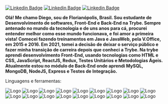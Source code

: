 
<span>[![Linkedin Badge](https://img.shields.io/badge/GitHub-100000?style=for-the-badge&logo=github&logoColor=white&Link=[https://github.com/DiegoCS777])]([https://github.com/DiegoCS777])
[![Linkedin Badge](https://img.shields.io/badge/LinkedIn-0077B5?style=for-the-badge&logo=linkedin&logoColor=white&Link=[linkedin.com/in/diego-correia-da-silva-150243121])]([linkedin.com/in/diego-correia-da-silva-150243121])
[![Linkedin Badge](https://img.shields.io/badge/Gmail-D14836?style=for-the-badge&logo=gmail&logoColor=white&Link=[diegomethal@gmail.com])]([diegomethal@gmail.com])</span>
<div align="left">
<b> Olá! Me chamo Diego, sou de Florianópolis, Brasil. Sou estudante de Desenvolvimento de softwares, Front-End e Back-End na Trybe. Sempre antenado no mundo da tecnologia e de uns anos para cá, procurei entender melhor como esse mundo funcionava, e foi amor a primeira vista! Comecei fazendo treinamentos em Java e JavaWeb, pela V.Office, em 2015 e 2016. Em  2021, tomei a decisão de deixar o serviço público e fazer minha transição de carreira depois que conheci a Trybe.
Na trybe aprendi desenvolvimento Front-End, usando tecnologias como HTML e CSS, JavaScript, ReactJS, Redux, Testes Unitários e Metodologias Ágeis. Atualmente estou no módulo de Back-End onde aprendi MySQL, MongoDB, NodeJS, Express e Testes de Integração.
</b>
</div>

Linguagens e ferramentas:

<span>![Logo](https://img.shields.io/badge/HTML5-E34F26?style=for-the-badge&logo=html5&logoColor=white) 
      ![Logo](https://img.shields.io/badge/CSS3-1572B6?style=for-the-badge&logo=css3&logoColor=white) 
      ![Logo](https://img.shields.io/badge/JavaScript-323330?style=for-the-badge&logo=javascript&logoColor=F7DF1E)
      ![Logo](https://img.shields.io/badge/Java-ED8B00?style=for-the-badge&logo=java&logoColor=white)
      ![Logo](https://img.shields.io/badge/Bootstrap-563D7C?style=for-the-badge&logo=bootstrap&logoColor=white)
      ![Logo](https://img.shields.io/badge/React-20232A?style=for-the-badge&logo=react&logoColor=61DAFB)
      ![Logo](https://img.shields.io/badge/Redux-593D88?style=for-the-badge&logo=redux&logoColor=white)
      ![Logo](https://img.shields.io/badge/Git-F05032?style=for-the-badge&logo=git&logoColor=white)
      ![Logo](https://img.shields.io/badge/Jest-C21325?style=for-the-badge&logo=jest&logoColor=white)
      ![Logo](https://img.shields.io/badge/MySQL-005C84?style=for-the-badge&logo=mysql&logoColor=white)
      ![Logo](https://img.shields.io/badge/MongoDB-4EA94B?style=for-the-badge&logo=mongodb&logoColor=white)
      ![Logo](https://img.shields.io/badge/PostgreSQL-316192?style=for-the-badge&logo=postgresql&logoColor=white)
      ![Logo](https://img.shields.io/badge/Node.js-339933?style=for-the-badge&logo=nodedotjs&logoColor=white)
      ![Logo](https://img.shields.io/badge/Express.js-000000?style=for-the-badge&logo=express&logoColor=white)
      ![Logo](https://img.shields.io/badge/Heroku-430098?style=for-the-badge&logo=heroku&logoColor=white)
      ![Logo](https://img.shields.io/badge/Ubuntu-E95420?style=for-the-badge&logo=ubuntu&logoColor=white)
      ![Logo](https://img.shields.io/badge/Visual_Studio_Code-0078D4?style=for-the-badge&logo=visual%20studio%20code&logoColor=white)
      ![Logo](https://img.shields.io/badge/Eclipse-2C2255?style=for-the-badge&logo=eclipse&logoColor=white)  
</span>
